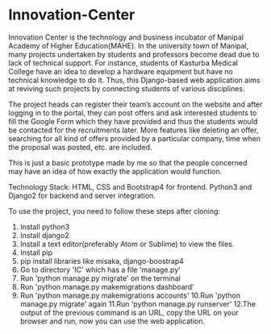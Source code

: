 # Innovation-Center
Innovation Center is the technology and business incubator of Manipal Academy of Higher Education(MAHE). In the university town of Manipal, many projects undertaken by students and professors become dead due to lack of technical support. For instance, students of Kasturba Medical College have an idea to develop a hardware equipment but have no technical knowledge to do it. Thus, this Django-based web application aims at reviving such projects by connecting students of various disciplines.

The project heads can register their team’s account on the website and after logging in to the portal, they can post offers and ask interested students to fill the Google Form which they have provided and thus the students would be contacted for the recruitments later. More features like deleting an offer, searching for all kind of offers provided by a particular company, time when the proposal was posted, etc. are included. 

This is just a basic prototype made by me so that the people concerned may have an idea of how exactly the application would function. 
 
Technology Stack:
HTML, CSS and Bootstrap4 for frontend.
Python3 and Django2 for backend and server integration.

To use the project, you need to follow these steps after cloning:
1. Install python3 
2. Install django2
3. Install a text editor(preferably Atom or Sublime) to view the files.
4. Install pip
5. pip install libraries like misaka, django-boostrap4
6. Go to directory 'IC' which has a file 'manage.py'
7. Run 'python manage.py migrate' on the terminal
8. Run 'python manage.py makemigrations dashboard'
9. Run 'python manage.py makemigrations accounts'
10.Run 'python manage.py migrate' again
11.Run 'python manage.py runserver'
12.The output of the previous command is an URL, copy the URL on your browser and run, now you can use the web application.

